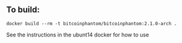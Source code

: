To build:
---
    docker build --rm -t bitcoinphantom/bitcoinphantom:2.1.0-arch .

See the instructions in the ubunt14 docker for how to use
